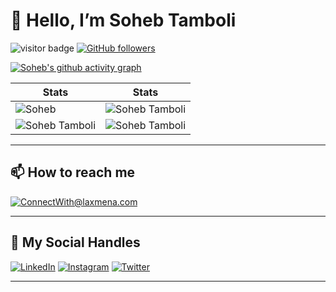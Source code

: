 # 👋 Hello, I’m Soheb Tamboli


![visitor badge](https://komarev.com/ghpvc/?username=soheb123-tamboli&style=for-the-badge&color=F26F2D) [![GitHub followers](https://img.shields.io/github/followers/soheb123-tamboli.svg?style=for-the-badge&label=Follow&color=F26F2D)](https://github.com/soheb123-tamboli?tab=followers)
<!---
soheb123-tamboli/soheb123-tamboli is a ✨ special ✨ repository because its `README.md` (this file) appears on your GitHub profile.
You can click the Preview link to take a look at your changes.
--->

<!-- Contribution Graph-->

[![Soheb's github activity graph](https://github-readme-activity-graph.vercel.app/graph?username=soheb123-tamboli&theme=xcode&bg_color=010811&color=F3CCAE&line=F5F3E4&point=F26F2D&area=true&hide_border=true)](https://github.com/soheb123-tamboli)

|  Stats                                                                                                                                                                                             |  Stats                                                                                                                               |
| -----------                                                                                                                                                                                        | -----------                                                                                                                          |
| ![Soheb](https://github-readme-stats.vercel.app/api?username=soheb123-tamboli&show_icons=true&theme=dark&count_private=true&text_color=F5F3E4&icon_color=F26F2D&title_color=F26F2D)          | ![Soheb Tamboli](https://github-readme-streak-stats.herokuapp.com/?user=soheb123-tamboli&theme=dark&hide_border=true&background=010811&fire=F26F2D&ring=F3CCAE&stroke=F5F3E4&currStreakLabel=F26F2D&sideNums=F26F2D&sideLabels=F3CCAE)       |
| ![Soheb Tamboli](https://github-readme-stats.vercel.app/api/top-langs/?username=soheb123-tamboli&layout=compact&theme=dark&langs_count=6&count_private=true&text_color=F5F3E4&title_color=F3CCAE)   | ![Soheb Tamboli](http://github-profile-summary-cards.vercel.app/api/cards/profile-details?username=soheb123-tamboli&theme=gruvbox)        |
  
***

## 📫 How to reach me

[![ConnectWith@laxmena.com](https://img.shields.io/badge/Gmail-D14836?style=for-the-badge&logo=gmail&logoColor=white)](mailto:sohebtamboli81@gmail.com)
  
***

## 📱 My Social Handles

[![LinkedIn](https://img.shields.io/badge/LinkedIn-0077B5?style=for-the-badge&logo=linkedin&logoColor=white)](https://www.linkedin.com/in/soheb-tamboli/)
[![Instagram](https://img.shields.io/badge/Instagram-ea3991?style=for-the-badge&logo=instagram&logoColor=white)](https://www.instagram.com/soheb_tamboli786/)
[![Twitter](https://img.shields.io/badge/Twitter-3091f3?style=for-the-badge&logo=twitter&logoColor=white)](https://www.twitter.com/@soheb_tamboli9/)  
***
